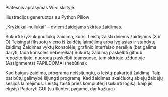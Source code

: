 Platesnis aprašymas Wiki skiltyje.

Iliustracijos generuotos su Python Pillow



„Kryžiukai-nuliukai“ – dviem žaidėjams skirtas žaidimas.

Sukurti kryžiukų/nuliukų žaidimą, kuris:
Leistų žaisti dviems žaidėjams (X ir O)
Teisingai fiksuotų vieno iš žaidėjų laimėjimą arba lygiasias ir stabdytų žaidimą
Žaidimas vyktų konsolėje, grafinio interfeiso nereikia (bet galima daryti, 
tada konsolės nebereikia)
Sukurtą žaidimą paskelbti github repozitorijoje, nuorodą paskelbti teamsuose, 
tam skirtoje užduotyje (Assignments)
PAPILDOMAI (nebūtina):

Kad baigus žaidimą, programa neišsijungtų, o leistų pakartoti žaidimą. 
Taip pat būtų galimybė išjungti programą.
Kad žaidimas skaičiuotų abiejų žaidėjų sesijos laimėjimus.
Leistų žaisti prieš kompiuterį (sukurti logiką, kaip jis elgsis)
Padaryti GUI (su tkinter, pygame, dar kažkuo)
